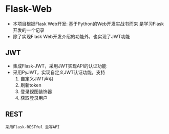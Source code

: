 # Flask-Web 

* 本项目根据Flask Web开发: 基于Python的Web开发实战书而来
是学习Flask开发的一个记录
* 除了实现Flask Web开发介绍的功能外，也实现了JWT功能

## JWT
* 集成Flask-JWT，采用JWT实现API的认证功能
* 采用PyJWT，实现自定义JWT认证功能。支持
    1. 自定义JWT声明
    2. 刷新token
    3. 登录视图装饰器
    4. 获取登录用户

## REST
    采用Flask-RESTful 重写API


